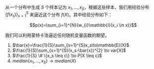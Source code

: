 从一个分布中生成 $S$ 个样本记为 $x_1,\dots,x_S$，根据这些样本，我们用经验分布 $\{f(x_s)\}_{s=1}^{S}$ 来逼近这个分布 $f(X)$。其中经验分布如下：

$$p(x)=\sum_{i=1}^{N}{w_{i}\mathbb{I}(x_i \in x)}$$

我们可以利用蒙特卡洛逼近任何随机变量函数的期望。

1. $\bar{x}=\frac{1}{S}\sum_{s=1}^{S}x_s\to\mathbb{E}(X)$
2. $\frac{1}{S}\sum_{s=1}^{S}(x_s-\bar{x})^{2} \to var[X]$
3. $\frac{1}{S} \# \{x_s \leq c\} \to P(X \leq c)$
4. $median\{x_1,\dots,x_S\} \to median(X)$
